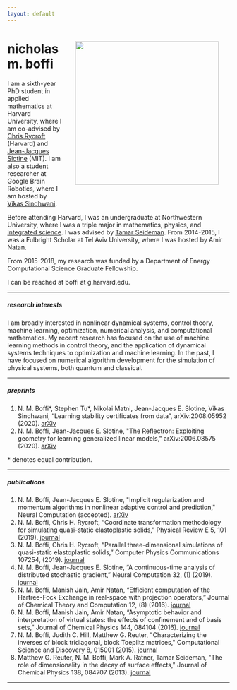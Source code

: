 ```yaml
---
layout: default
---
```

<img src="../images/me_2.png" width="325" align="right" style="padding: 25px">

<!--##### about me -->
# nicholas m. boffi

I am a sixth-year PhD student in applied mathematics at Harvard University, where I am co-advised by [Chris Rycroft](http://people.seas.harvard.edu/~chr/research/) (Harvard) and [Jean-Jacques Slotine](http://web.mit.edu/nsl/www/) (MIT). I am also a student researcher at Google Brain Robotics, where I am hosted by [Vikas Sindhwani](https://vikas.sindhwani.org/). 

Before attending Harvard, I was an undergraduate at Northwestern University, where I was a triple major in mathematics, physics, and [integrated science](https://isp.northwestern.edu/). I was advised by [Tamar Seideman](https://sites.northwestern.edu/seideman/). From 2014-2015, I was a Fulbright Scholar at Tel Aviv University, where I was hosted by Amir Natan. 

From 2015-2018, my research was funded by a Department of Energy Computational Science Graduate Fellowship.

I can be reached at boffi at g.harvard.edu.

---
##### research interests

I am broadly interested in nonlinear dynamical systems, control theory, machine learning, optimization, numerical analysis, and computational mathematics. My recent research has focused on the use of machine learning methods in control theory, and the application of dynamical systems techniques to optimization and machine learning. In the past, I have focused on numerical algorithm development for the simulation of physical systems, both quantum and classical.

---
##### preprints
1. N. M. Boffi\*, Stephen Tu\*, Nikolai Matni, Jean-Jacques E. Slotine, Vikas Sindhwani, “Learning stability certificates from data”, arXiv:2008.05952 (2020). [arXiv](https://arxiv.org/abs/2008.05952)
1. N. M. Boffi, Jean-Jacques E. Slotine, "The Reflectron: Exploiting geometry for learning generalized linear models," arXiv:2006.08575 (2020). [arXiv](https://arxiv.org/abs/2006.08575)


\* denotes equal contribution.

---

##### publications
1. N. M. Boffi, Jean-Jacques E. Slotine, "Implicit regularization and momentum algorithms in nonlinear adaptive control and prediction," Neural Computation (accepted). [arXiv](https://arxiv.org/abs/1912.13154)
1. N. M. Boffi, Chris H. Rycroft, “Coordinate transformation methodology for simulating quasi-static elastoplastic solids,” Physical Review E 5, 101 (2019). [journal](https://journals.aps.org/pre/abstract/10.1103/PhysRevE.101.053304)
1. N. M. Boffi, Chris H. Rycroft, “Parallel three-dimensional simulations of quasi-static elastoplastic solids,” Computer Physics Communications 107254, (2019). [journal](https://www.sciencedirect.com/science/article/pii/S0010465520300795?via%3Dihub)
1. N. M. Boffi, Jean-Jacques E. Slotine, “A continuous-time analysis of distributed stochastic gradient,” Neural Computation 32, (1) (2019). [journal](https://www.mitpressjournals.org/doi/abs/10.1162/neco_a_01248)
1.  N. M. Boffi, Manish Jain, Amir Natan, “Efficient computation of the Hartree-Fock Exchange in real-space with projection operators,” Journal of Chemical Theory and Computation 12, (8) (2016). [journal](https://pubs.acs.org/doi/full/10.1021/acs.jctc.6b00376)
1.  N. M. Boffi, Manish Jain, Amir Natan, “Asymptotic behavior and interpretation of virtual states: the effects of confinement and of basis sets,” Journal of Chemical Physics 144, 084104 (2016). [journal](https://aip.scitation.org/doi/abs/10.1063/1.4942187?journalCode=jcp)
1. N. M. Boffi, Judith C. Hill, Matthew G. Reuter, "Characterizing the inverses of block tridiagonal, block Toeplitz matrices," Computational Science and Discovery 8, 015001 (2015). [journal](https://iopscience.iop.org/article/10.1088/1749-4680/8/1/015001)
1. Matthew G. Reuter, N. M. Boffi, Mark A. Ratner, Tamar Seideman, "The role of dimensionality in the decay of surface effects," Journal of Chemical Physics 138, 084707 (2013). [journal](https://aip.scitation.org/doi/10.1063/1.4792643)

---
